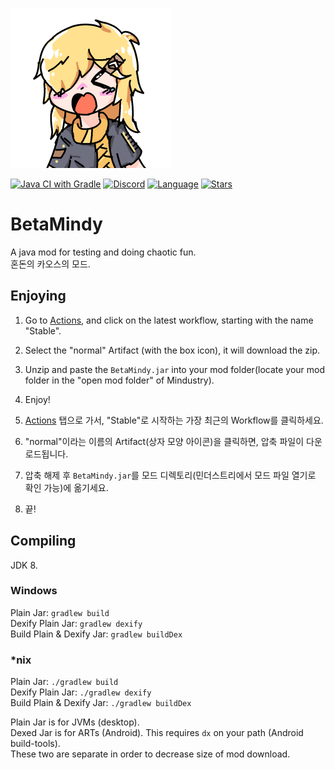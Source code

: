 ![Logo](assets/icon-small.png)

[![Java CI with Gradle](https://github.com/sk7725/BetaMindy/workflows/Java%20CI%20with%20Gradle/badge.svg)](https://github.com/sk7725/BetaMindy/actions) [![Discord](https://img.shields.io/discord/704355237246402721.svg?logo=discord&logoColor=white&logoWidth=20&labelColor=7289DA&label=Discord)](https://discord.gg/RCCVQFW) [![Language](https://img.shields.io/badge/made%20with-Scratch%202.0-orange)]() [![Stars](https://img.shields.io/github/stars/sk7725/BetaMindy?label=Please%20Star%20Me%21&style=social)]()


# BetaMindy
A java mod for testing and doing chaotic fun.   
혼돈의 카오스의 모드.   

## Enjoying
1. Go to [Actions](https://github.com/sk7725/BetaMindy/actions), and click on the latest workflow, starting with the name "Stable".   
2. Select the "normal" Artifact (with the box icon), it will download the zip.   
3. Unzip and paste the `BetaMindy.jar` into your mod folder(locate your mod folder in the "open mod folder" of Mindustry).   
4. Enjoy!   

1. [Actions](https://github.com/sk7725/BetaMindy/actions) 탭으로 가서, "Stable"로 시작하는 가장 최근의 Workflow를 클릭하세요.   
2. "normal"이라는 이름의 Artifact(상자 모양 아이콘)을 클릭하면, 압축 파일이 다운로드됩니다.   
3. 압축 해제 후 `BetaMindy.jar`를 모드 디렉토리(민더스트리에서 모드 파일 열기로 확인 가능)에 옮기세요.   
4. 끝!   

## Compiling
JDK 8.

### Windows
Plain Jar: `gradlew build`\
Dexify Plain Jar: `gradlew dexify`\
Build Plain & Dexify Jar: `gradlew buildDex`

### *nix
Plain Jar: `./gradlew build`\
Dexify Plain Jar: `./gradlew dexify`\
Build Plain & Dexify Jar: `./gradlew buildDex`

Plain Jar is for JVMs (desktop).\
Dexed Jar is for ARTs (Android). This requires `dx` on your path (Android build-tools).\
These two are separate in order to decrease size of mod download.
